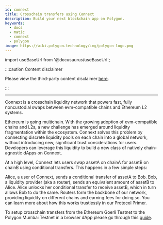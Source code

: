 ```yaml
---
id: connext
title: Crosschain transfers using Connext
description: Build your next blockchain app on Polygon.
keywords:
  - docs
  - matic
  - connext
  - polygon
image: https://wiki.polygon.technology/img/polygon-logo.png
---
```


import useBaseUrl from '@docusaurus/useBaseUrl';

:::caution Content disclaimer

Please view the third-party content disclaimer [<ins>here</ins>](https://github.com/maticnetwork/matic-docs/blob/master/CONTENT_DISCLAIMER.md).

:::

---

Connext is a crosschain liquidity network that powers fast, fully noncustodial swaps between evm-compatible chains and Ethereum L2 systems.

Ethereum is going multichain. With the growing adoption of evm-compatible chains and L2s, a new challenge has emerged around liquidity fragmentation within the ecosystem. Connext solves this problem by connecting discrete liquidity pools on each chain into a global network, without introducing new, significant trust considerations for users. Developers can leverage this liquidity to build a new class of natively chain-agnostic dApps on Connext.

At a high level, Connext lets users swap assetA on chainA for assetB on chainB using conditional transfers. This happens in a few simple steps:

Alice, a user of Connext, sends a conditional transfer of assetA to Bob.
Bob, a liquidity provider (aka a router), sends an equivalent amount of assetB to Alice.
Alice unlocks her conditional transfer to receive assetB, which in turn allows Bob to do the same.
Routers form the backbone of our network, providing liquidity on different chains and earning fees for doing so. You can learn more about how this works trustlessly in our Protocol Primer.

To setup  crosschain transfers from the Ethereum Goerli Testnet to the Polygon Mumbai Testnet in a browser dApp please go through this [guide](https://docs.connext.network/quickstart-polygon-matic-integration).
